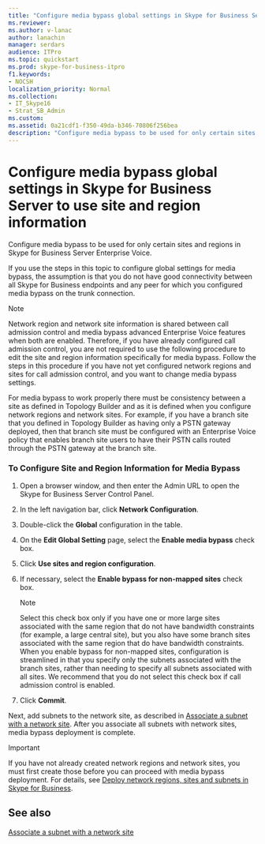 ```yaml
---
title: "Configure media bypass global settings in Skype for Business Server to use site and region information"
ms.reviewer: 
ms.author: v-lanac
author: lanachin
manager: serdars
audience: ITPro
ms.topic: quickstart
ms.prod: skype-for-business-itpro
f1.keywords:
- NOCSH
localization_priority: Normal
ms.collection: 
- IT_Skype16
- Strat_SB_Admin
ms.custom: 
ms.assetid: 0a21cdf1-f350-49da-b346-70806f256bea
description: "Configure media bypass to be used for only certain sites and regions in Skype for Business Server Enterprise Voice."
---
```


# Configure media bypass global settings in Skype for Business Server to use site and region information
 
Configure media bypass to be used for only certain sites and regions in Skype for Business Server Enterprise Voice. 
  
 If you use the steps in this topic to configure global settings for media bypass, the assumption is that you do not have good connectivity between all Skype for Business endpoints and any peer for which you configured media bypass on the trunk connection.
  
> [!NOTE]
> Network region and network site information is shared between call admission control and media bypass advanced Enterprise Voice features when both are enabled. Therefore, if you have already configured call admission control, you are not required to use the following procedure to edit the site and region information specifically for media bypass. Follow the steps in this procedure if you have not yet configured network regions and sites for call admission control, and you want to change media bypass settings. 
  
For media bypass to work properly there must be consistency between a site as defined in Topology Builder and as it is defined when you configure network regions and network sites. For example, if you have a branch site that you defined in Topology Builder as having only a PSTN gateway deployed, then that branch site must be configured with an Enterprise Voice policy that enables branch site users to have their PSTN calls routed through the PSTN gateway at the branch site.
  
### To Configure Site and Region Information for Media Bypass

1. Open a browser window, and then enter the Admin URL to open the Skype for Business Server Control Panel.  
    
2. In the left navigation bar, click **Network Configuration**.
    
3. Double-click the **Global** configuration in the table.
    
4. On the **Edit Global Setting** page, select the **Enable media bypass** check box.
    
5. Click **Use sites and region configuration**.
    
6. If necessary, select the **Enable bypass for non-mapped sites** check box.
    
    > [!NOTE]
    > Select this check box only if you have one or more large sites associated with the same region that do not have bandwidth constraints (for example, a large central site), but you also have some branch sites associated with the same region that do have bandwidth constraints. When you enable bypass for non-mapped sites, configuration is streamlined in that you specify only the subnets associated with the branch sites, rather than needing to specify all subnets associated with all sites. We recommend that you do not select this check box if call admission control is enabled. 
  
7. Click **Commit**.
    
Next, add subnets to the network site, as described in [Associate a subnet with a network site](deploy-network.md#BKMK_AssociateSubnets). After you associate all subnets with network sites, media bypass deployment is complete.
> [!IMPORTANT]
> If you have not already created network regions and network sites, you must first create those before you can proceed with media bypass deployment. For details, see [Deploy network regions, sites and subnets in Skype for Business](deploy-network.md). 
  
## See also

[Associate a subnet with a network site](deploy-network.md#BKMK_AssociateSubnets)

